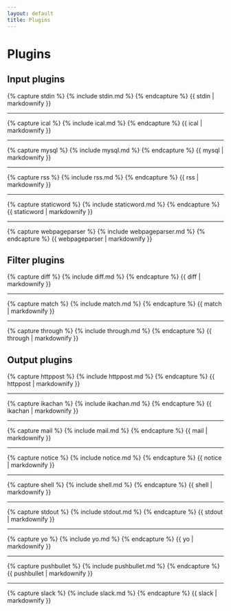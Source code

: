 ```yaml
---
layout: default
title: Plugins
---
```


# Plugins

## Input plugins

{% capture stdin %} {% include stdin.md %} {% endcapture %} {{ stdin | markdownify }}

----

{% capture ical %} {% include ical.md %} {% endcapture %} {{ ical | markdownify }}

----

{% capture mysql %} {% include mysql.md %} {% endcapture %} {{ mysql | markdownify }}

----

{% capture rss %} {% include rss.md %} {% endcapture %} {{ rss | markdownify }}

----

{% capture staticword %} {% include staticword.md %} {% endcapture %} {{ staticword | markdownify }}

----

{% capture webpageparser %} {% include webpageparser.md %} {% endcapture %} {{ webpageparser | markdownify }}


## Filter plugins

{% capture diff %} {% include diff.md %} {% endcapture %} {{ diff | markdownify }}

----

{% capture match %} {% include match.md %} {% endcapture %} {{ match | markdownify }}

----

{% capture through %} {% include through.md %} {% endcapture %} {{ through | markdownify }}


## Output plugins

{% capture httppost %} {% include httppost.md %} {% endcapture %} {{ httppost | markdownify }}

----

{% capture ikachan %} {% include ikachan.md %} {% endcapture %} {{ ikachan | markdownify }}

----

{% capture mail %} {% include mail.md %} {% endcapture %} {{ mail | markdownify }}

----

{% capture notice %} {% include notice.md %} {% endcapture %} {{ notice | markdownify }}

----

{% capture shell %} {% include shell.md %} {% endcapture %} {{ shell | markdownify }}

----

{% capture stdout %} {% include stdout.md %} {% endcapture %} {{ stdout | markdownify }}

----

{% capture yo %} {% include yo.md %} {% endcapture %} {{ yo | markdownify }}

----

{% capture pushbullet %} {% include pushbullet.md %} {% endcapture %} {{ pushbullet | markdownify }}

----

{% capture slack %} {% include slack.md %} {% endcapture %} {{ slack | markdownify }}

